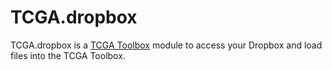 TCGA.dropbox
============

TCGA.dropbox is a [TCGA Toolbox](https://chrome.google.com/webstore/detail/tcga-toolbox/ajjkhhldnekpjjfckpkpodgeddndljnl) module to access your Dropbox and load files into the TCGA Toolbox.